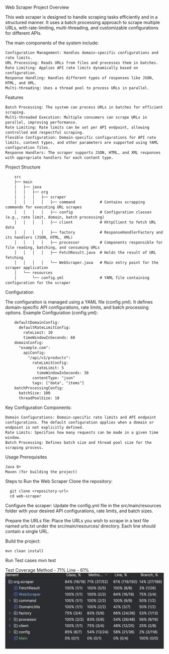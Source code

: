 Web Scraper Project
Overview

This web scraper is designed to handle scraping tasks efficiently and in a structured manner. It uses a batch processing approach to scrape multiple URLs, with rate-limiting, multi-threading, and customizable configurations for different APIs.

The main components of the system include:

    Configuration Management: Handles domain-specific configurations and rate limits.
    URL Processing: Reads URLs from files and processes them in batches.
    Rate Limiting: Applies API rate limits dynamically based on configuration.
    Response Handling: Handles different types of responses like JSON, HTML, and XML.
    Multi-threading: Uses a thread pool to process URLs in parallel.

Features

    Batch Processing: The system can process URLs in batches for efficient scraping.
    Multi-threaded Execution: Multiple consumers can scrape URLs in parallel, improving performance.
    Rate Limiting: Rate limits can be set per API endpoint, allowing controlled and respectful scraping.
    Flexible Configuration: Domain-specific configurations for API rate limits, content types, and other parameters are supported using YAML configuration files.
    Response Handlers: The scraper supports JSON, HTML, and XML responses with appropriate handlers for each content type.

Project Structure



        src
        ├── main
        │   ├── java
        │   │   ├── org
        │   │   │   ├── scraper
        │   │   │   │   ├── command           # Contains scrapping commands for executing URL scrapes
        │   │   │   │   ├── config            # Configuration classes (e.g., rate limit, domain, batch processing)
        │   │   │   │   ├── client            # HttpClient to fetch URL data
        │   │   │   │   ├── factory           # ResponseHandlerFactory and its handlers (JSON, HTML, XML)
        │   │   │   │   ├── processor         # Components responsible for file reading, batching, and consuming URLs
        │   │   │   │   ├── FetchResult.java  # Holds the result of URL fetching
        │   │   │   │   └── WebScraper.java   # Main entry point for the scraper application
        │   └── resources
        │       └── config.yml                # YAML file containing configuration for the scraper

Configuration

The configuration is managed using a YAML file (config.yml). It defines domain-specific API configurations, rate limits, and batch processing options.
Example Configuration (config.yml):

        defaultDomainConfig:
          defaultRateLimitConfig:
            rateLimit: 10
            timeWindowInSeconds: 60
        domainConfig:
          "example.com":
            apiConfig:
              "/api/v1/products":
                rateLimitConfig:
                  rateLimit: 5
                  timeWindowInSeconds: 30
                contentType: "json"
                tags: ["data", "items"]
        batchProcessingConfig:
          batchSize: 100
          threadPoolSize: 10

Key Configuration Components:

    Domain Configurations: Domain-specific rate limits and API endpoint configurations. The default configuration applies when a domain or endpoint is not explicitly defined.
    Rate Limits: Specifies how many requests can be made in a given time window.
    Batch Processing: Defines batch size and thread pool size for the scraping process.

Usage
Prerequisites

    Java 8+
    Maven (for building the project)

Steps to Run the Web Scraper
Clone the repository:

      git clone <repository-url>
      cd web-scraper

Configure the scraper: Update the config.yml file in the src/main/resources folder with your desired API configurations, rate limits, and batch sizes.

Prepare the URLs file: Place the URLs you wish to scrape in a text file named urls.txt under the src/main/resources/ directory. Each line should contain a single URL.

Build the project:

    mvn clean install
Run Test cases
    mvn test


Test Coverage
    Method - 71%
    Line - 61%
    ![coverage.png](coverage.png)
